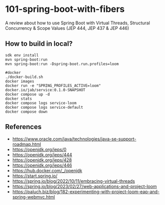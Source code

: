 # 101-spring-boot-with-fibers
A review about how to use Spring Boot with Virtual Threads, Structural Concurrency &amp; Scope Values (JEP 444, JEP 437 &amp; JEP 446)

## How to build in local?

```
sdk env install
mvn spring-boot:run
mvn spring-boot:run -Dspring-boot.run.profiles=loom

#docker
./docker-build.sh
docker images
docker run -e "SPRING_PROFILES_ACTIVE=loom" docker.io/jab/service:0.1.0-SNAPSHOT
docker compose up -d
docker stats
docker compose logs service-loom
docker compose logs service-default
docker compose down
```

## References

- https://www.oracle.com/java/technologies/java-se-support-roadmap.html
- https://openjdk.org/jeps/0
- https://openjdk.org/jeps/444
- https://openjdk.org/jeps/428
- https://openjdk.org/jeps/446
- https://hub.docker.com/_/openjdk
- https://start.spring.io/
- https://spring.io/blog/2022/10/11/embracing-virtual-threads
- https://spring.io/blog/2023/02/27/web-applications-and-project-loom
- https://paluch.biz/blog/182-experimenting-with-project-loom-eap-and-spring-webmvc.html